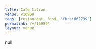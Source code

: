```yaml
---
title: Cafe Citron
venue: v16959
tags: [restaurant, food, "fhrs:662739"]
permalink: /v/16959/
layout: venue
---
```

null